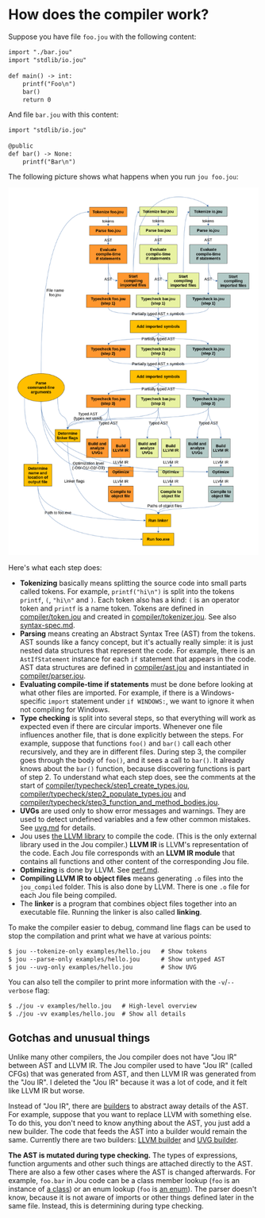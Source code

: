 # How does the compiler work?

Suppose you have file `foo.jou` with the following content:

```python3
import "./bar.jou"
import "stdlib/io.jou"

def main() -> int:
    printf("Foo\n")
    bar()
    return 0
```

And file `bar.jou` with this content:

```python3
import "stdlib/io.jou"

@public
def bar() -> None:
    printf("Bar\n")
```

The following picture shows what happens when you run `jou foo.jou`:

![design](images/design.png)

Here's what each step does:
- **Tokenizing** basically means splitting the source code into small parts called tokens.
    For example, `printf("hi\n")` is split into the tokens `printf`, `(`, `"hi\n"` and `)`.
    Each token also has a kind: `(` is an operator token and `printf` is a name token.
    Tokens are defined in [compiler/token.jou](../../compiler/token.jou)
    and created in [compiler/tokenizer.jou](../../compiler/tokenizer.jou).
    See also [syntax-spec.md](syntax-spec.md).
- **Parsing** means creating an Abstract Syntax Tree (AST) from the tokens.
    AST sounds like a fancy concept, but it's actually really simple:
    it is just nested data structures that represent the code.
    For example, there is an `AstIfStatement` instance for each `if` statement that appears in the code.
    AST data structures are defined in [compiler/ast.jou](../../compiler/ast.jou)
    and instantiated in [compiler/parser.jou](../../compiler/parser.jou).
- **Evaluating compile-time if statements** must be done before looking at what other files are imported.
    For example, if there is a Windows-specific `import` statement under `if WINDOWS:`,
    we want to ignore it when not compiling for Windows.
- **Type checking** is split into several steps,
    so that everything will work as expected even if there are circular imports.
    Whenever one file influences another file, that is done explicitly between the steps.
    For example, suppose that functions `foo()` and `bar()` call each other recursively,
    and they are in different files.
    During step 3, the compiler goes through the body of `foo()`, and it sees a call to `bar()`.
    It already knows about the `bar()` function, because discovering functions is part of step 2.
    To understand what each step does, see the comments at the start of
    [compiler/typecheck/step1_create_types.jou](../../compiler/typecheck/step1_create_types.jou),
    [compiler/typecheck/step2_populate_types.jou](../../compiler/typecheck/step2_populate_types.jou) and
    [compiler/typecheck/step3_function_and_method_bodies.jou](../../compiler/typecheck/step3_function_and_method_bodies.jou).
- **UVGs** are used only to show error messages and warnings.
    They are used to detect undefined variables and a few other common mistakes.
    See [uvg.md](uvg.md) for details.
- Jou uses [the LLVM library](https://en.wikipedia.org/wiki/LLVM) to compile the code.
    (This is the only external library used in the Jou compiler.)
    **LLVM IR** is LLVM's representation of the code.
    Each Jou file corresponds with an **LLVM IR module**
    that contains all functions and other content of the corresponding Jou file.
- **Optimizing** is done by LLVM. See [perf.md](../perf.md).
- **Compiling LLVM IR to object files** means generating `.o` files into the `jou_compiled` folder.
    This is also done by LLVM.
    There is one `.o` file for each Jou file being compiled.
- The **linker** is a program that combines object files together into an executable file.
    Running the linker is also called **linking**.

To make the compiler easier to debug, command line flags can be used
to stop the compilation and print what we have at various points:

```
$ jou --tokenize-only examples/hello.jou   # Show tokens
$ jou --parse-only examples/hello.jou      # Show untyped AST
$ jou --uvg-only examples/hello.jou        # Show UVG
```

You can also tell the compiler to print more information
with the `-v`/`--verbose` flag:

```
$ ./jou -v examples/hello.jou   # High-level overview
$ ./jou -vv examples/hello.jou  # Show all details
```


## Gotchas and unusual things

Unlike many other compilers, the Jou compiler does not have "Jou IR" between AST and LLVM IR.
The Jou compiler used to have "Jou IR" (called CFGs) that was generated from AST,
and then LLVM IR was generated from the "Jou IR".
I deleted the "Jou IR" because it was a lot of code, and it felt like LLVM IR but worse.

Instead of "Jou IR", there are [builders](../../compiler/builders/) to abstract away details of the AST.
For example, suppose that you want to replace LLVM with something else.
To do this, you don't need to know anything about the AST, you just add a new builder.
The code that feeds the AST into a builder would remain the same.
Currently there are two builders:
[LLVM builder](../../compiler/builders/llvm_builder.jou) and
[UVG builder](../../compiler/builders/uvg_builder.jou).

**The AST is mutated during type checking.**
The types of expressions, function arguments and other such things are attached directly to the AST.
There are also a few other cases where the AST is changed afterwards.
For example, `foo.bar` in Jou code can be a class member lookup (`foo` is an instance of [a class](../classes.md))
or an enum lookup (`foo` is [an enum](../enums.md)).
The parser doesn't know, because it is not aware of imports or other things defined later in the same file.
Instead, this is determining during type checking.
